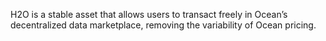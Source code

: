 H2O is a stable asset that allows users to transact freely in Ocean’s decentralized data marketplace, removing the variability of Ocean pricing.